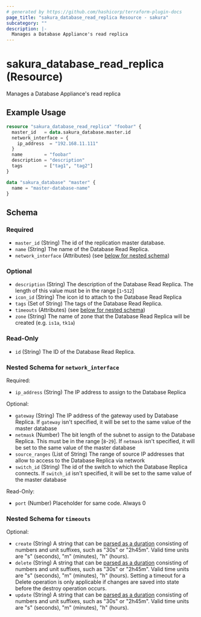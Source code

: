 ```yaml
---
# generated by https://github.com/hashicorp/terraform-plugin-docs
page_title: "sakura_database_read_replica Resource - sakura"
subcategory: ""
description: |-
  Manages a Database Appliance's read replica
---
```


# sakura_database_read_replica (Resource)

Manages a Database Appliance's read replica

## Example Usage

```terraform
resource "sakura_database_read_replica" "foobar" {
  master_id   = data.sakura_database.master.id
  network_interface = {
    ip_address  = "192.168.11.111"
  }
  name        = "foobar"
  description = "description"
  tags        = ["tag1", "tag2"]
}

data "sakura_database" "master" {
  name = "master-database-name"
}
```

<!-- schema generated by tfplugindocs -->
## Schema

### Required

- `master_id` (String) The id of the replication master database.
- `name` (String) The name of the Database Read Replica.
- `network_interface` (Attributes) (see [below for nested schema](#nestedatt--network_interface))

### Optional

- `description` (String) The description of the Database Read Replica. The length of this value must be in the range [`1`-`512`]
- `icon_id` (String) The icon id to attach to the Database Read Replica
- `tags` (Set of String) The tags of the Database Read Replica.
- `timeouts` (Attributes) (see [below for nested schema](#nestedatt--timeouts))
- `zone` (String) The name of zone that the Database Read Replica will be created (e.g. `is1a`, `tk1a`)

### Read-Only

- `id` (String) The ID of the Database Read Replica.

<a id="nestedatt--network_interface"></a>
### Nested Schema for `network_interface`

Required:

- `ip_address` (String) The IP address to assign to the Database Replica

Optional:

- `gateway` (String) The IP address of the gateway used by Database Replica. If `gateway` isn't specified, it will be set to the same value of the master database
- `netmask` (Number) The bit length of the subnet to assign to the Database Replica. This must be in the range [`8`-`29`]. If `netmask` isn't specified, it will be set to the same value of the master database
- `source_ranges` (List of String) The range of source IP addresses that allow to access to the Database Replica via network
- `switch_id` (String) The id of the switch to which the Database Replica connects. If `switch_id` isn't specified, it will be set to the same value of the master database

Read-Only:

- `port` (Number) Placeholder for same code. Always 0


<a id="nestedatt--timeouts"></a>
### Nested Schema for `timeouts`

Optional:

- `create` (String) A string that can be [parsed as a duration](https://pkg.go.dev/time#ParseDuration) consisting of numbers and unit suffixes, such as "30s" or "2h45m". Valid time units are "s" (seconds), "m" (minutes), "h" (hours).
- `delete` (String) A string that can be [parsed as a duration](https://pkg.go.dev/time#ParseDuration) consisting of numbers and unit suffixes, such as "30s" or "2h45m". Valid time units are "s" (seconds), "m" (minutes), "h" (hours). Setting a timeout for a Delete operation is only applicable if changes are saved into state before the destroy operation occurs.
- `update` (String) A string that can be [parsed as a duration](https://pkg.go.dev/time#ParseDuration) consisting of numbers and unit suffixes, such as "30s" or "2h45m". Valid time units are "s" (seconds), "m" (minutes), "h" (hours).
